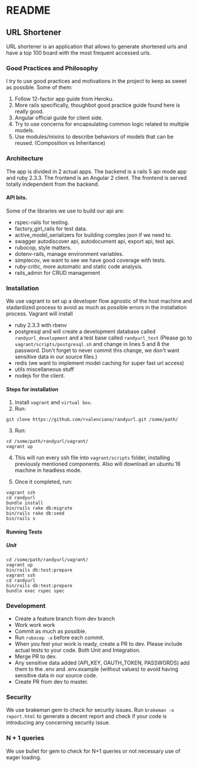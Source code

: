 # README

## URL Shortener

URL shortener is an application that allows to generate shortened urls and have a top 100 board
with the most frequent accessed urls.

### Good Practices and Philosophy

I try to use good practices and motivations in the project to keep as sweet as possible. Some of them:

1. Follow 12-factor app guide from Heroku.
2. More rails specifically, thoughbot good practice guide found here is really good.
3. Angular official guide for client side.
4. Try to use concerns for encapsulating common logic related to multiple models.
5. Use modules/mixins to describe behaviors of models that can be reused. (Composition vs Inheritance)

### Architecture

The app is divided in 2 actual apps. The backend is a rails 5 api mode app and ruby 2.3.3. The frontend is
an Angular 2 client. The frontend is served totally independent from the backend.

#### API bits.

Some of the libraries we use to build our api are:
* rspec-rails for testing.
* factory_girl_rails for test data.
* active_model_serializers for building complex json if we need to.
* swagger autodiscover api, autodocument api, export api, test api.
* rubocop, style matters.
* dotenv-rails, manage environment variables.
* simplecov, we want to see we have good coverage with tests.
* ruby-critic, more automatic and static code analysis.
* rails_admin for CRUD management


### Installation

We use vagrant to set up a developer flow agnostic of the host machine and stadardized process to
avoid as much as possible errors in the installation process. Vagrant will install
* ruby 2.3.3 with rbenv
* postgresql and will create a development database called `randyurl_development` and a test base called  `randyurl_test` (Please go to `vagrant/scripts/postgresql.sh` and change in lines 5 and 8 the password. Don't forget to never commit this change, we don't want sensitive data in our source files.)
* redis (we want to implement model caching for super fast url access)
* utils miscellaneous stuff
* nodejs for the client.

#### Steps for installation

1. Install `vagrant` and `virtual box`.
2. Run:
```shell 
git clone https://github.com/rvalenciano/randyurl.git /some/path/ 
```
3. Run: 

```shell 
cd /some/path/randyurl/vagrant/
vagrant up
```
4. This will run every ssh file into `vagrant/scripts` folder, installing previously mentioned components. Also will download an ubuntu 16 machine in headless mode.

5. Once it completed, run:

```shell
vagrant ssh
cd randyurl
bundle install
bin/rails rake db:migrate
bin/rails rake db:seed
bin/rails s
```

#### Running Tests

##### Unit

```shell
cd /some/path/randyurl/vagrant/
vagrant up
bin/rails db:test:prepare
vagrant ssh
cd randyurl
bin/rails db:test:prepare
bundle exec rspec spec
```

### Development

* Create a feature branch from dev branch
* Work work work
* Commit as much as possible.
* Run `rubocop -a` before each commit.
* When you feel your work is ready, create a PR to dev. Please include actual tests to your code. Both Unit and Integration.
* Merge PR to dev.
* Any sensitive data added (API_KEY, OAUTH_TOKEN, PASSWORDS) add them to the .env and .env.example (without values) to avoid having sensitive data in our source code.
* Create PR from dev to master.


### Security

We use brakeman gem to check for security issues. Run `brakeman -o report.html` to generate a decent report and
check if your code is introducing any concerning security issue.

### N + 1 queries

We use bullet for gem to check for N+1 queries or not necessary use of eager loading.